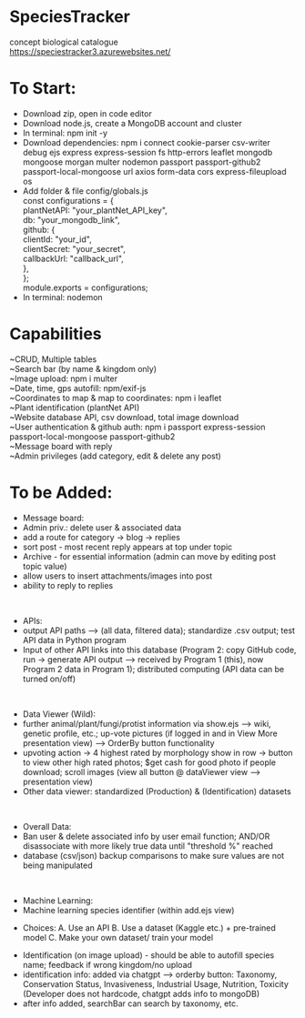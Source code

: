 # SpeciesTracker
concept biological catalogue <br>
https://speciestracker3.azurewebsites.net/

# To Start: <br>
* Download zip, open in code editor
* Download node.js, create a MongoDB account and cluster
* In terminal: npm init -y
* Download dependencies: npm i connect cookie-parser csv-writer debug ejs express express-session fs http-errors leaflet mongodb mongoose morgan multer nodemon passport passport-github2 passport-local-mongoose url axios form-data cors express-fileupload os
* Add folder & file config/globals.js <br>
const configurations = {  <br>
  plantNetAPI: "your_plantNet_API_key", <br>
  db: "your_mongodb_link",  <br>
  github: { <br>
    clientId: "your_id", <br>
    clientSecret: "your_secret", <br>
    callbackUrl: "callback_url", <br>
  }, <br>
}; <br>
module.exports = configurations;<br>
* In terminal: nodemon

# Capabilities <br>
~CRUD, Multiple tables <br>
~Search bar (by name & kingdom only) <br>
~Image upload: npm i multer <br>
~Date, time, gps autofill: npm/exif-js <br>
~Coordinates to map & map to coordinates: npm i leaflet <br>
~Plant identification (plantNet API) <br>
~Website database API, csv download, total image download <br>
~User authentication & github auth: npm i passport express-session passport-local-mongoose passport-github2 <br>
~Message board with reply <br>
~Admin privileges (add category, edit & delete any post) <br>

# To be Added: <br>
* Message board: 
* Admin priv.: delete user & associated data
* add a route for category -> blog -> replies 
* sort post - most recent reply appears at top under topic
* Archive - for essential information (admin can move by editing post topic value)
* allow users to insert attachments/images into post
* ability to reply to replies
<br>

* APIs:
* output API paths --> (all data, filtered data); standardize .csv output; test API data in Python program
* Input of other API links into this database (Program 2: copy GitHub code, run -> generate API output --> received by Program 1 (this), now Program 2 data in Program 1); distributed computing (API data can be turned on/off)
<br>

* Data Viewer (Wild):
* further animal/plant/fungi/protist information via show.ejs --> wiki, genetic profile, etc.; up-vote pictures (if logged in and in View More presentation view) -->  OrderBy button functionality
* upvoting action -> 4 highest rated by morphology show in row -> button to view other high rated photos; $get cash for good photo if people download;  scroll images (view all button @ dataViewer view --> presentation view)
* Other data viewer: standardized (Production) & (Identification) datasets
<br>

* Overall Data: 
* Ban user & delete associated info by user email function; AND/OR disassociate with more likely true data until "threshold %" reached
* database (csv/json) backup comparisons to make sure values are not being manipulated
<br>

* Machine Learning:
* Machine learning species identifier (within add.ejs view)
- Choices: A. Use an API B. Use a dataset (Kaggle etc.) + pre-trained model C. Make your own dataset/ train your model
* Identification (on image upload) - should be able to autofill species name; feedback if wrong kingdom/no upload
* identification info: added via chatgpt --> orderby button: Taxonomy, Conservation Status, Invasiveness, Industrial Usage, Nutrition, Toxicity (Developer does not hardcode, chatgpt adds info to mongoDB)
* after info added, searchBar can search by taxonomy, etc.



